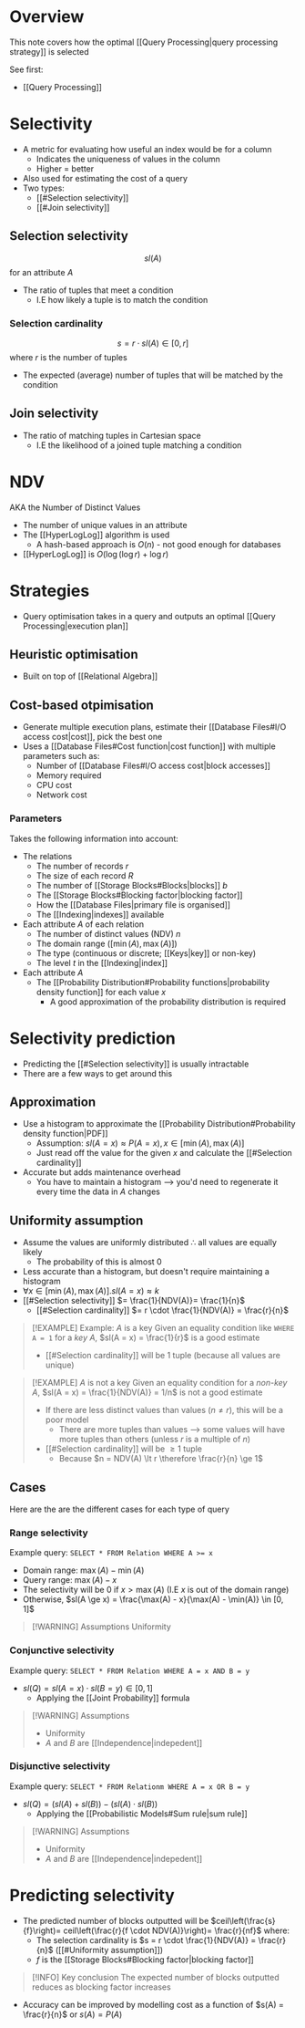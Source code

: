 # Overview
This note covers how the optimal [[Query Processing|query processing strategy]] is selected

See first:
- [[Query Processing]]

# Selectivity
- A metric for evaluating how useful an index would be for a column
	- Indicates the uniqueness of values in the column
	- Higher = better
- Also used for estimating the cost of a query
- Two types:
	- [[#Selection selectivity]]
	- [[#Join selectivity]]

## Selection selectivity
$$sl(A)$$ for an attribute $A$

- The ratio of tuples that meet a condition
	- I.E how likely a tuple is to match the condition

### Selection cardinality
$$s = r \cdot sl(A) \in [0, r]$$
where $r$ is the number of tuples

- The expected (average) number of tuples that will be matched by the condition

## Join selectivity
- The ratio of matching tuples in Cartesian space
	- I.E the likelihood of a joined tuple matching a condition

# NDV
AKA the Number of Distinct Values

- The number of unique values in an attribute
- The [[HyperLogLog]] algorithm is used
	- A hash-based approach is $O(n)$ - not good enough for databases
- [[HyperLogLog]] is $O(\log(\log r) + \log r)$

# Strategies
- Query optimisation takes in a query and outputs an optimal [[Query Processing|execution plan]]

## Heuristic optimisation
- Built on top of [[Relational Algebra]]

## Cost-based otpimisation
- Generate multiple execution plans, estimate their [[Database Files#I/O access cost|cost]], pick the best one
- Uses a [[Database Files#Cost function|cost function]] with multiple parameters such as:
	- Number of [[Database Files#I/O access cost|block accesses]]
	- Memory required
	- CPU cost
	- Network cost

### Parameters
Takes the following information into account:
- The relations
	- The number of records $r$
	- The size of each record $R$
	- The number of [[Storage Blocks#Blocks|blocks]] $b$
	- The [[Storage Blocks#Blocking factor|blocking factor]]
	- How the [[Database Files|primary file is organised]]
	- The [[Indexing|indexes]] available
- Each attribute $A$ of each relation
	- The number of distinct values (NDV) $n$
	- The domain range ($[\min(A), \max(A)]$)
	- The type (continuous or discrete; [[Keys|key]] or non-key)
	- The level $t$ in the [[Indexing|index]]
- Each attribute $A$
	- The [[Probability Distribution#Probability functions|probability density function]] for each value $x$
		- A good approximation of the probability distribution is required

# Selectivity prediction
- Predicting the [[#Selection selectivity]] is usually intractable
- There are a few ways to get around this

## Approximation
- Use a histogram to approximate the [[Probability Distribution#Probability density function|PDF]]
	- Assumption: $sl(A = x) \approx P(A = x), x \in [\min(A), \max(A)]$
	- Just read off the value for the given $x$ and calculate the [[#Selection cardinality]]
- Accurate but adds maintenance overhead
	- You have to maintain a histogram --> you'd need to regenerate it every time the data in $A$ changes

## Uniformity assumption
- Assume the values are uniformly distributed $\therefore$ all values are equally likely
	- The probability of this is almost 0
- Less accurate than a histogram, but doesn't require maintaining a histogram
- $\forall x \in [\min(A), \max(A)] . sl(A = x) \approx k$
- [[#Selection selectivity]] $= \frac{1}{NDV(A)}= \frac{1}{n}$
	- [[#Selection cardinality]] $= r \cdot \frac{1}{NDV(A)} = \frac{r}{n}$

> [!EXAMPLE] Example: $A$ is a key
> Given an equality condition like `WHERE A = 1` for a *key* $A$, $sl(A = x) = \frac{1}{r}$ is a good estimate
> - [[#Selection cardinality]] will be 1 tuple (because all values are unique)

> [!EXAMPLE] $A$ is not a key
> Given an equality condition for a *non-key* $A$, $sl(A = x) = \frac{1}{NDV(A)} = 1/n$ is not a good estimate
> - If there are less distinct values than values ($n \ne r$), this will be a poor model
> 	- There are more tuples than values --> some values will have more tuples than others (unless $r$ is a multiple of $n$)
> - [[#Selection cardinality]] will be $\ge 1$ tuple
> 	- Because $n = NDV(A) \lt r \therefore \frac{r}{n} \ge 1$

## Cases
Here are the are the different cases for each type of query
### Range selectivity
Example query: `SELECT * FROM Relation WHERE A >= x`

- Domain range: $\max(A) - \min(A)$
- Query range: $\max(A) - x$
- The selectivity will be $0$ if $x > \max(A)$ (I.E $x$ is out of the domain  range)
- Otherwise, $sl(A \ge x) = \frac{\max(A) - x}{\max(A) - \min(A)} \in [0, 1]$

> [!WARNING] Assumptions
> Uniformity


### Conjunctive selectivity
Example query: `SELECT * FROM Relation WHERE A = x AND B = y`

- $sl(Q) = sl(A = x) \cdot sl(B = y) \in [0, 1]$
	- Applying the [[Joint Probability]] formula

> [!WARNING] Assumptions
> - Uniformity
> - $A$ and $B$ are [[Independence|indepedent]]

### Disjunctive selectivity
Example query: `SELECT * FROM Relationm WHERE A = x OR B = y`

- $sl(Q) = \left(sl(A) + sl(B)\right) - (sl(A) \cdot sl(B))$
	- Applying the [[Probabilistic Models#Sum rule|sum rule]]

> [!WARNING] Assumptions
> - Uniformity
> - $A$ and $B$ are [[Independence|indepedent]]

# Predicting selectivity
- The predicted number of blocks outputted will be $ceil\left(\frac{s}{f}\right)= ceil\left(\frac{r}{f \cdot NDV(A)}\right)= \frac{r}{nf}$ where:
	- The selection cardinality is $s = r \cdot \frac{1}{NDV(A)} = \frac{r}{n}$ ([[#Uniformity assumption]])
	- $f$ is the [[Storage Blocks#Blocking factor|blocking factor]]

> [!INFO] Key conclusion
> The expected number of blocks outputted reduces as blocking factor increases

- Accuracy can be improved by modelling cost as a function of $s(A) = \frac{r}{n}$ or $s(A) = P(A)$